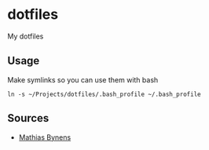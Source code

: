 # dotfiles

My dotfiles

## Usage

Make symlinks so you can use them with bash
```
ln -s ~/Projects/dotfiles/.bash_profile ~/.bash_profile
```

## Sources
- [Mathias Bynens](https://github.com/mathiasbynens/dotfiles) 
